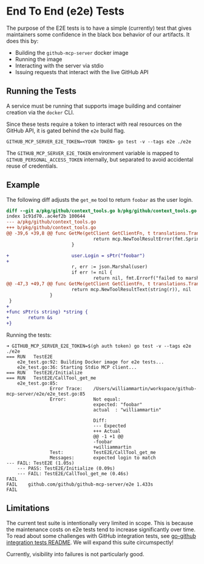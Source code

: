 # End To End (e2e) Tests

The purpose of the E2E tests is to have a simple (currently) test that gives maintainers some confidence in the black box behavior of our artifacts. It does this by:
 * Building the `github-mcp-server` docker image
 * Running the image
 * Interacting with the server via stdio
 * Issuing requests that interact with the live GitHub API

## Running the Tests

A service must be running that supports image building and container creation via the `docker` CLI.

Since these tests require a token to interact with real resources on the GitHub API, it is gated behind the `e2e` build flag.

```
GITHUB_MCP_SERVER_E2E_TOKEN=<YOUR TOKEN> go test -v --tags e2e ./e2e
```

The `GITHUB_MCP_SERVER_E2E_TOKEN` environment variable is mapped to `GITHUB_PERSONAL_ACCESS_TOKEN` internally, but separated to avoid accidental reuse of credentials.

## Example

The following diff adjusts the `get_me` tool to return `foobar` as the user login.

```diff
diff --git a/pkg/github/context_tools.go b/pkg/github/context_tools.go
index 1c91d70..ac4ef2b 100644
--- a/pkg/github/context_tools.go
+++ b/pkg/github/context_tools.go
@@ -39,6 +39,8 @@ func GetMe(getClient GetClientFn, t translations.TranslationHelperFunc) (tool mc
                                return mcp.NewToolResultError(fmt.Sprintf("failed to get user: %s", string(body))), nil
                        }

+                       user.Login = sPtr("foobar")
+
                        r, err := json.Marshal(user)
                        if err != nil {
                                return nil, fmt.Errorf("failed to marshal user: %w", err)
@@ -47,3 +49,7 @@ func GetMe(getClient GetClientFn, t translations.TranslationHelperFunc) (tool mc
                        return mcp.NewToolResultText(string(r)), nil
                }
 }
+
+func sPtr(s string) *string {
+       return &s
+}
```

Running the tests:

```
➜ GITHUB_MCP_SERVER_E2E_TOKEN=$(gh auth token) go test -v --tags e2e ./e2e
=== RUN   TestE2E
    e2e_test.go:92: Building Docker image for e2e tests...
    e2e_test.go:36: Starting Stdio MCP client...
=== RUN   TestE2E/Initialize
=== RUN   TestE2E/CallTool_get_me
    e2e_test.go:85:
                Error Trace:    /Users/williammartin/workspace/github-mcp-server/e2e/e2e_test.go:85
                Error:          Not equal:
                                expected: "foobar"
                                actual  : "williammartin"

                                Diff:
                                --- Expected
                                +++ Actual
                                @@ -1 +1 @@
                                -foobar
                                +williammartin
                Test:           TestE2E/CallTool_get_me
                Messages:       expected login to match
--- FAIL: TestE2E (1.05s)
    --- PASS: TestE2E/Initialize (0.09s)
    --- FAIL: TestE2E/CallTool_get_me (0.46s)
FAIL
FAIL    github.com/github/github-mcp-server/e2e 1.433s
FAIL
```

## Limitations

The current test suite is intentionally very limited in scope. This is because the maintenance costs on e2e tests tend to increase significantly over time. To read about some challenges with GitHub integration tests, see [go-github integration tests README](https://github.com/google/go-github/blob/5b75aa86dba5cf4af2923afa0938774f37fa0a67/test/README.md). We will expand this suite circumspectly!

Currently, visibility into failures is not particularly good.

